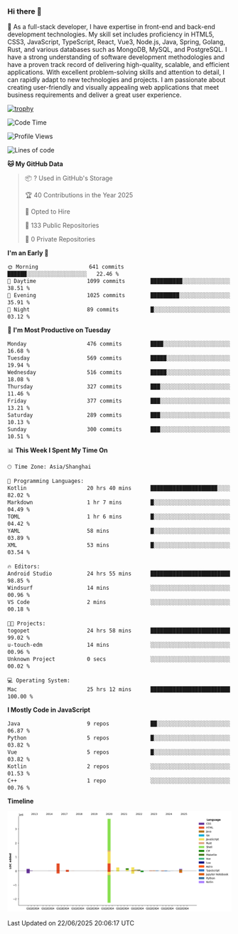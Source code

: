 ### Hi there 👋

🌱 As a full-stack developer, I have expertise in front-end and back-end development technologies. My skill set includes proficiency in HTML5, CSS3, JavaScript, TypeScript, React, Vue3, Node.js, Java, Spring, Golang, Rust, and various databases such as MongoDB, MySQL, and PostgreSQL. I have a strong understanding of software development methodologies and have a proven track record of delivering high-quality, scalable, and efficient applications. With excellent problem-solving skills and attention to detail, I can rapidly adapt to new technologies and projects. I am passionate about creating user-friendly and visually appealing web applications that meet business requirements and deliver a great user experience.

[![trophy](https://github-profile-trophy.vercel.app/?username=elton&rank=SECRET,SSS,SS,S,AAA,AA,A&theme=onedark&no-frame=true&margin-w=10)](https://github.com/ryo-ma/github-profile-trophy)

<!--START_SECTION:waka-->
![Code Time](http://img.shields.io/badge/Code%20Time-1%2C754%20hrs%2047%20mins-blue)

![Profile Views](http://img.shields.io/badge/Profile%20Views-0-blue)

![Lines of code](https://img.shields.io/badge/From%20Hello%20World%20I%27ve%20Written-5.7%20million%20lines%20of%20code-blue)

**🐱 My GitHub Data** 

> 📦 ? Used in GitHub's Storage 
 > 
> 🏆 40 Contributions in the Year 2025
 > 
> 💼 Opted to Hire
 > 
> 📜 133 Public Repositories 
 > 
> 🔑 0 Private Repositories 
 > 
**I'm an Early 🐤** 

```text
🌞 Morning                641 commits         ██████░░░░░░░░░░░░░░░░░░░   22.46 % 
🌆 Daytime                1099 commits        ██████████░░░░░░░░░░░░░░░   38.51 % 
🌃 Evening                1025 commits        █████████░░░░░░░░░░░░░░░░   35.91 % 
🌙 Night                  89 commits          █░░░░░░░░░░░░░░░░░░░░░░░░   03.12 % 
```
📅 **I'm Most Productive on Tuesday** 

```text
Monday                   476 commits         ████░░░░░░░░░░░░░░░░░░░░░   16.68 % 
Tuesday                  569 commits         █████░░░░░░░░░░░░░░░░░░░░   19.94 % 
Wednesday                516 commits         █████░░░░░░░░░░░░░░░░░░░░   18.08 % 
Thursday                 327 commits         ███░░░░░░░░░░░░░░░░░░░░░░   11.46 % 
Friday                   377 commits         ███░░░░░░░░░░░░░░░░░░░░░░   13.21 % 
Saturday                 289 commits         ███░░░░░░░░░░░░░░░░░░░░░░   10.13 % 
Sunday                   300 commits         ███░░░░░░░░░░░░░░░░░░░░░░   10.51 % 
```


📊 **This Week I Spent My Time On** 

```text
🕑︎ Time Zone: Asia/Shanghai

💬 Programming Languages: 
Kotlin                   20 hrs 40 mins      █████████████████████░░░░   82.02 % 
Markdown                 1 hr 7 mins         █░░░░░░░░░░░░░░░░░░░░░░░░   04.49 % 
TOML                     1 hr 6 mins         █░░░░░░░░░░░░░░░░░░░░░░░░   04.42 % 
YAML                     58 mins             █░░░░░░░░░░░░░░░░░░░░░░░░   03.89 % 
XML                      53 mins             █░░░░░░░░░░░░░░░░░░░░░░░░   03.54 % 

🔥 Editors: 
Android Studio           24 hrs 55 mins      █████████████████████████   98.85 % 
Windsurf                 14 mins             ░░░░░░░░░░░░░░░░░░░░░░░░░   00.96 % 
VS Code                  2 mins              ░░░░░░░░░░░░░░░░░░░░░░░░░   00.18 % 

🐱‍💻 Projects: 
togopet                  24 hrs 58 mins      █████████████████████████   99.02 % 
u-touch-edm              14 mins             ░░░░░░░░░░░░░░░░░░░░░░░░░   00.96 % 
Unknown Project          0 secs              ░░░░░░░░░░░░░░░░░░░░░░░░░   00.02 % 

💻 Operating System: 
Mac                      25 hrs 12 mins      █████████████████████████   100.00 % 
```

**I Mostly Code in JavaScript** 

```text
Java                     9 repos             ██░░░░░░░░░░░░░░░░░░░░░░░   06.87 % 
Python                   5 repos             █░░░░░░░░░░░░░░░░░░░░░░░░   03.82 % 
Vue                      5 repos             █░░░░░░░░░░░░░░░░░░░░░░░░   03.82 % 
Kotlin                   2 repos             ░░░░░░░░░░░░░░░░░░░░░░░░░   01.53 % 
C++                      1 repo              ░░░░░░░░░░░░░░░░░░░░░░░░░   00.76 % 
```



**Timeline**

![Lines of Code chart](https://raw.githubusercontent.com/elton/elton/main/assets/bar_graph.png)


 Last Updated on 22/06/2025 20:06:17 UTC
<!--END_SECTION:waka-->

<!--
**elton/elton** is a ✨ _special_ ✨ repository because its `README.md` (this file) appears on your GitHub profile.

Here are some ideas to get you started:

- 🔭 I’m currently working on ...
- 🌱 I’m currently learning ...
- 👯 I’m looking to collaborate on ...
- 🤔 I’m looking for help with ...
- 💬 Ask me about ...
- 📫 How to reach me: ...
- 😄 Pronouns: ...
- ⚡ Fun fact: ...
-->
